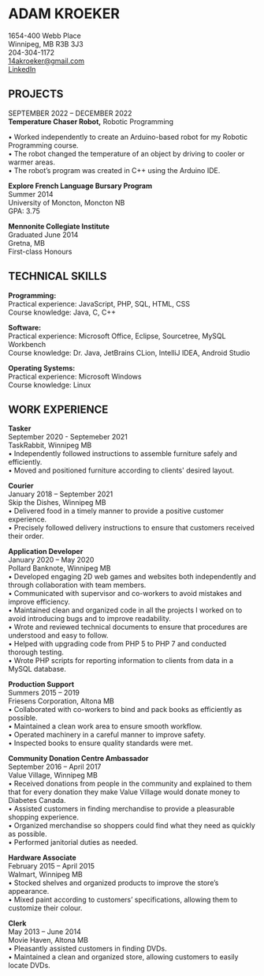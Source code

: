 # ADAM KROEKER  
1654-400 Webb Place  
Winnipeg, MB R3B 3J3  
204-304-1172  
14akroeker@gmail.com  
[LinkedIn](linkedin.com/in/adam-kroeker)  

## PROJECTS  
SEPTEMBER 2022 – DECEMBER 2022  
**Temperature Chaser Robot,** Robotic Programming  
  
• Worked independently to create an Arduino-based robot for my Robotic Programming course.  
• The robot changed the temperature of an object by driving to cooler or warmer areas.  
• The robot’s program was created in C++ using the Arduino IDE.  

**Explore French Language Bursary Program**  
Summer 2014  
University of Moncton, Moncton NB  
GPA: 3.75  

**Mennonite Collegiate Institute**  
Graduated June 2014  
Gretna, MB  
First-class Honours  

## TECHNICAL SKILLS  
**Programming:**  
Practical experience: JavaScript, PHP, SQL, HTML, CSS  
Course knowledge: Java, C, C++  

**Software:**  
Practical experience: Microsoft Office, Eclipse, Sourcetree, MySQL Workbench  
Course knowledge: Dr. Java, JetBrains CLion, IntelliJ IDEA, Android Studio  

**Operating Systems:**  
Practical experience: Microsoft Windows  
Course knowledge: Linux  

## WORK EXPERIENCE  
**Tasker**  
September 2020 - Septemeber 2021  
TaskRabbit, Winnipeg MB  
• Independently followed instructions to assemble furniture safely and efficiently.  
• Moved and positioned furniture according to clients' desired layout.  

**Courier**  
January 2018 – September 2021  
Skip the Dishes, Winnipeg MB  
• Delivered food in a timely manner to provide a positive customer experience.  
• Precisely followed delivery instructions to ensure that customers received their order.  

**Application Developer**  
January 2020 – May 2020  
Pollard Banknote, Winnipeg MB  
• Developed engaging 2D web games and websites both independently and through collaboration with team members.  
• Communicated with supervisor and co-workers to avoid mistakes and improve efficiency.  
• Maintained clean and organized code in all the projects I worked on to avoid introducing bugs and to improve readability.  
• Wrote and reviewed technical documents to ensure that procedures are understood and easy to follow.  
• Helped with upgrading code from PHP 5 to PHP 7 and conducted thorough testing.  
• Wrote PHP scripts for reporting information to clients from data in a MySQL database.  

**Production Support**  
Summers 2015 – 2019  
Friesens Corporation, Altona MB  
• Collaborated with co-workers to bind and pack books as efficiently as possible.  
• Maintained a clean work area to ensure smooth workflow.  
• Operated machinery in a careful manner to improve safety.  
• Inspected books to ensure quality standards were met.  

**Community Donation Centre Ambassador**  
September 2016 – April 2017  
Value Village, Winnipeg MB  
• Received donations from people in the community and explained to them that for every donation they make Value Village would donate money to Diabetes Canada.  
• Assisted customers in finding merchandise to provide a pleasurable shopping experience.  
• Organized merchandise so shoppers could find what they need as quickly as possible.  
• Performed janitorial duties as needed.  

**Hardware Associate**  
February 2015 – April 2015  
Walmart, Winnipeg MB  
• Stocked shelves and organized products to improve the store’s appearance.  
• Mixed paint according to customers’ specifications, allowing them to customize their colour.  

**Clerk**  
May 2013 – June 2014  
Movie Haven, Altona MB  
• Pleasantly assisted customers in finding DVDs.  
• Maintained a clean and organized store, allowing customers to easily locate DVDs.  
